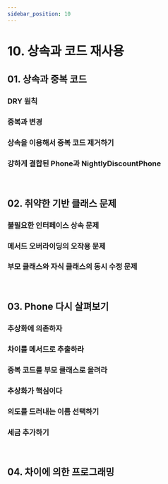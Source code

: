 ```yaml
---
sidebar_position: 10
---
```


# 10. 상속과 코드 재사용

## 01. 상속과 중복 코드

### DRY 원칙

### 중복과 변경

### 상속을 이용해서 중복 코드 제거하기

### 강하게 결합된 Phone과 NightlyDiscountPhone

<br/>

## 02. 취약한 기반 클래스 문제

### 불필요한 인터페이스 상속 문제

### 메서드 오버라이딩의 오작용 문제

### 부모 클래스와 자식 클래스의 동시 수정 문제

<br/>

## 03. Phone 다시 살펴보기

### 추상화에 의존하자

### 차이를 메서드로 추출하라

### 중복 코드를 부모 클래스로 올려라

### 추상화가 핵심이다

### 의도를 드러내는 이름 선택하기

### 세금 추가하기

<br/>

## 04. 차이에 의한 프로그래밍